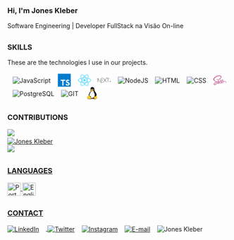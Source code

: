 <div style="display: inline-block">

### Hi, I'm Jones Kleber<br> 
  
Software Engineering | Developer FullStack na Visão On-line<br>

##

### __SKILLS__
<div style="display: inline-block" >These are the technologies I use in our projects.    
 <br><br>
    &nbsp&nbsp&nbsp<img align="center" alt="JavaScript" height="30" width="30" src="https://cdn.jsdelivr.net/gh/devicons/devicon/icons/javascript/javascript-original.svg" title="JavaScript" />
    &nbsp&nbsp&nbsp<img align="center" alt="TypeScript" height="30" width="30" src="https://raw.githubusercontent.com/devicons/devicon/master/icons/typescript/typescript-plain.svg" title="TypeScript" />
    &nbsp&nbsp&nbsp<img align="center" alt="ReactJS" height="30" width="30" src="https://github.com/devicons/devicon/blob/master/icons/react/react-original.svg" title="ReactJS" />
    &nbsp&nbsp&nbsp<img align="center" alt="NextJS" height="30" width="30" src="https://github.com/devicons/devicon/blob/master/icons/nextjs/nextjs-original-wordmark.svg" title="NextJS" />
    &nbsp&nbsp&nbsp<img align="center" alt="NodeJS" height="30" width="30" src="https://cdn.jsdelivr.net/gh/devicons/devicon/icons/nodejs/nodejs-original.svg" title="NodeJS" />
    &nbsp&nbsp&nbsp<img align="center" alt="HTML" height="30" width="30" src="https://cdn.jsdelivr.net/gh/devicons/devicon/icons/html5/html5-original.svg" title="HTML5" />
    &nbsp&nbsp&nbsp<img align="center" alt="CSS" height="30" width="30" src="https://cdn.jsdelivr.net/gh/devicons/devicon/icons/css3/css3-original.svg" title="CSS3" />
    &nbsp&nbsp&nbsp<img align="center" alt="SCSS" height="30" width="30" src="https://github.com/devicons/devicon/blob/master/icons/sass/sass-original.svg" title="SCSS" />  
    &nbsp&nbsp&nbsp<img align="center" alt="PostgreSQL" height="30" width="30" src="https://cdn.jsdelivr.net/gh/devicons/devicon/icons/postgresql/postgresql-original.svg" title="PostgreSQL" />
    &nbsp&nbsp&nbsp<img  align="center" alt="GIT" height="30" width="30" src="https://cdn.jsdelivr.net/gh/devicons/devicon/icons/git/git-original.svg"" title="Git" />
    &nbsp&nbsp&nbsp<img align="center" alt="LINUX" height="30" width="30" src="https://github.com/devicons/devicon/blob/master/icons/linux/linux-original.svg"" title="Linux" />
<div>
  
  ##
  
  ### __CONTRIBUTIONS__
<div align="left">
  <a href="https://github.com/joneskleber">
  <img height="180em" src="https://github-readme-stats.vercel.app/api?username=joneskleber&show_icons=true&theme=dark&include_all_commits=true&count_private=true" /><br>
  <img height="180em"  src="https://github-readme-streak-stats.herokuapp.com/?user=joneskleber&theme=dark" alt="Jones Kleber" /><br>
  <img height="180em"  src="https://github-readme-stats.vercel.app/api/top-langs/?username=joneskleber&layout=compact&langs_count=7&theme=dark"/> 
</div>
  </div> 

##
  
### __LANGUAGES__
</div>
  <img align="center" src="https://img.icons8.com/color/48/000000/brazil-circular.png" height="30" width="30" title="Português"/>
  <img align="center" src="https://img.icons8.com/color/48/000000/usa-circular.png" height="30" width="30" title="English"/>
</div>
  
##
  
### __CONTACT__

<div>
  <a href="https://www.linkedin.com/in/joneskleber/" target="_blank"> <img align="center" alt="LinkedIn" src="https://img.shields.io/badge/LinkedIn-0077B5?style=for-the-badge&logo=linkedin&logoColor=white" title="LinkedIn" /></a>
  &nbsp&nbsp&nbsp<a href="https://twitter.com/JonesKleber3" target="_blank"> <img align="center" alt="Twitter" src="https://img.shields.io/badge/Twitter-%231877F2.svg?&style=for-the-badge&logo=twitter&logoColor=white" title="Twitter" /></a>
  &nbsp&nbsp&nbsp<a href="https://www.instagram.com/jones.kleber.1" target="_blank"><img align="center" alt="Instagram" src="https://img.shields.io/badge/-Instagram-%23E4405F?style=for-the-badge&logo=instagram&logoColor=white" target="_blank" title="Instagram"></a>   
  &nbsp&nbsp&nbsp<a href="mailto:visao@visao-ol.com.br"><img align="center" alt="E-mail" src="https://img.shields.io/badge/email-D14836?style=for-the-badge&logo=gmail&logoColor=white" title="E-mail" /></a>
  &nbsp&nbsp&nbsp<img align="center" height="28" width="130" src="https://komarev.com/ghpvc/?username=joneskleber&color=blue" alt="Jones Kleber" /> 

</div>
